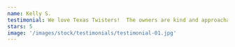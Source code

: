 ```yaml
---
name: Kelly S.
testimonial: We love Texas Twisters!  The owners are kind and approachable.  It’s a fun and safe environment to learn and practice new skills.
stars: 5
image: '/images/stock/testimonials/testimonial-01.jpg'
---
```

